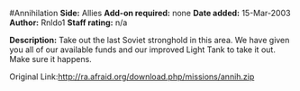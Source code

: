 #Annihilation
**Side:** Allies
**Add-on required:** none
**Date added:** 15-Mar-2003
**Author:** Rnldo1
**Staff rating:** n/a

**Description:** Take out the last Soviet stronghold in this area. We have given you all of our available funds and our improved Light Tank to take it out. Make sure it happens.

Original Link:http://ra.afraid.org/download.php/missions/annih.zip
